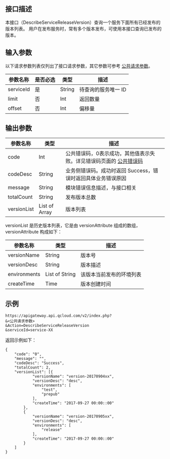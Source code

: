 ## 接口描述

本接口（DescribeServiceReleaseVersion）查询一个服务下面所有已经发布的版本列表。
用户在发布服务时，常有多个版本发布，可使用本接口查询已发布的版本。

## 输入参数

以下请求参数列表仅列出了接口请求参数，其它参数可参考 [公共请求参数](https://cloud.tencent.com/document/product/628/18814)。

| 参数名称      | 是否必选 | 类型     | 描述          |
| --------- | ---- | ------ | ----------- |
| serviceId | 是    | String | 待查询的服务唯一 ID |
| limit     | 否    | Int    | 返回数量       |
| offset    | 否    | Int    | 偏移量        |


## 输出参数
| 参数名称        | 类型            | 描述                                       |
| ----------- | ------------- | ---------------------------------------- |
| code        | Int           | 公共错误码，0表示成功，其他值表示失败。详见错误码页面的 [公共错误码](https://cloud.tencent.com/document/product/628/18822) |
| codeDesc    | String        | 业务侧错误码。成功时返回 Success，错误时返回具体业务错误原因       |
| message     | String        | 模块错误信息描述，与接口相关                          |
| totalCount  | String        | 发布版本总数                                  |
| versionList | List of Array | 版本列表                                    |

versionList 是历史版本列表，它是由 versionAttribute 组成的数组，versionAttribute 构成如下：

| 参数名称         | 类型             | 描述            |
| ------------ | -------------- | ------------- |
| versionName  | String         | 版本号          |
| versionDesc  | String         | 版本描述         |
| environments | List of String | 该版本当前发布的环境列表 |
| createTime   | Time           | 版本创建时间       |

## 示例 
```
https://apigateway.api.qcloud.com/v2/index.php?
&<公共请求参数>
&Action=DescribeServiceReleaseVersion
&serviceId=service-XX
```
返回示例如下：
```
{
	"code": "0",
	"message": "",
	"codeDesc": "Success",
	"totalCount": 2,
	"versionList": [{
			"versionName": "version-20170904xx",
			"versionDesc": "desc",
			"environments": [
				"test",
				"prepub"
			],
			"createTime": "2017-09-27 00:00::00"
		},
		{
			"versionName": "version-20170905xx",
			"versionDesc": "desc",
			"environments": [
				"release"
			],
			"createTime": "2017-09-27 00:00::00"
		}
	]
}
```




